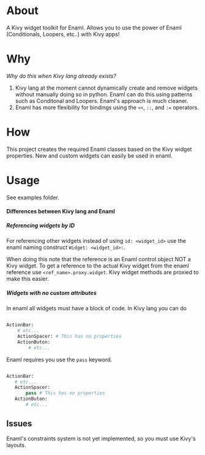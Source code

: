 # About
A Kivy widget toolkit for Enaml. Allows you to use the power of Enaml (Conditionals, Loopers, etc..) with Kivy apps!

# Why
_Why do this when Kivy lang already exists?_ 

1. Kivy lang at the moment cannot dynamically create and remove widgets without manually doing so in python. Enaml can do this using patterns such as Conditonal and Loopers.  Enaml's approach is much cleaner.
2. Enaml has more flexibility for bindings using the `<<`, `::`, and `:=` operators.  

# How
This project creates the required Enaml classes based on the Kivy widget properties.  New and custom widgets can easily be used in enaml. 

# Usage
See examples folder.

#### Differences between Kivy lang and Enaml ####

##### Referencing widgets by ID #####
For referencing other widgets instead of using `id: <widget_id>` use the enaml naming construct `Widget: <widget_id>:`. 

When doing this note that the reference is an Enaml control object NOT a Kivy widget. To get a reference to the actual Kivy widget from the enaml reference use `<ref_name>.proxy.widget`.  Kivy widget methods are proxied to make this easier.  

##### Widgets with no custom attributes #####
In enaml all widgets must have a block of code. In Kivy lang you can do 

```python

ActionBar:
    # etc...
    ActionSpacer: # This has no properties
    ActionButon:
        # etc...

```
 
 Enaml requires you use the `pass` keyword. 

 ```python

ActionBar:
    # etc...
    ActionSpacer:
        pass # This has no properties
    ActionButon:
        # etc...
```


## Issues ##

Enaml's constraints system is not yet implemented, so you must use Kivy's layouts. 

